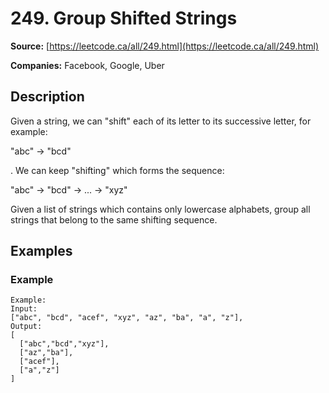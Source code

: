 # 249. Group Shifted Strings

**Source:** [https://leetcode.ca/all/249.html](https://leetcode.ca/all/249.html)

**Companies:** Facebook, Google, Uber

## Description

Given a string, we can "shift" each of its letter to its successive letter, for
        example:

"abc" -> "bcd"

. We can keep "shifting"
        which forms the sequence:

"abc" -> "bcd" -> ... -> "xyz"

Given a list of strings which contains only lowercase alphabets, group all strings that
        belong to the same shifting sequence.

## Examples

### Example

```
Example:
Input:
["abc", "bcd", "acef", "xyz", "az", "ba", "a", "z"],
Output:
[
  ["abc","bcd","xyz"],
  ["az","ba"],
  ["acef"],
  ["a","z"]
]
```


